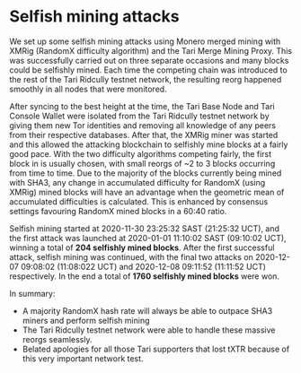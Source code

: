 # Selfish mining attacks

We set up some selfish mining attacks using Monero merged mining with XMRig (RandomX difficulty algorithm) and the Tari Merge Mining Proxy. This was successfully carried out on three separate occasions and many blocks could be selfishly mined. Each time the competing chain was introduced to the rest of the Tari Ridcully testnet network, the resulting reorg happened smoothly in all nodes that were monitored.

After syncing to the best height at the time, the Tari Base Node and Tari Console Wallet were isolated from the Tari Ridcully testnet network by giving them new Tor identities and removing all knowledge of any peers from their respective databases. After that, the XMRig miner was started and this allowed the attacking blockchain to selfishly mine blocks at a fairly good pace. With the two difficulty algorithms competing fairly, the first block in is usually chosen, with small reorgs of ~2 to 3 blocks occurring from time to time. Due to the majority of the blocks currently being mined with SHA3, any change in accumulated difficulty for RandomX (using XMRig) mined blocks will have an advantage when the geometric mean of accumulated difficulties is calculated. This is enhanced by consensus settings favouring RandomX mined blocks in a 60:40 ratio. 

Selfish mining started at 2020-11-30 23:25:32 SAST (21:25:32 UCT), and the first attack was launched at 2020-01-01 11:10:02 SAST (09:10:02 UCT), winning a total of **204 selfishly mined blocks**. After the first successful attack, selfish mining was continued, with the final two attacks on 2020-12-07 09:08:02  (11:08:022 UCT) and 2020-12-08 09:11:52  (11:11:52 UCT) respectively. In the end a total of **1760 selfishly mined blocks** were won.

In summary:

- A majority RandomX hash rate will always be able to outpace SHA3 miners and perform selfish mining
- The Tari Ridcully testnet network were able to handle these massive reorgs seamlessly.
- Belated apologies for all those Tari supporters that lost tXTR because of this very important network test.